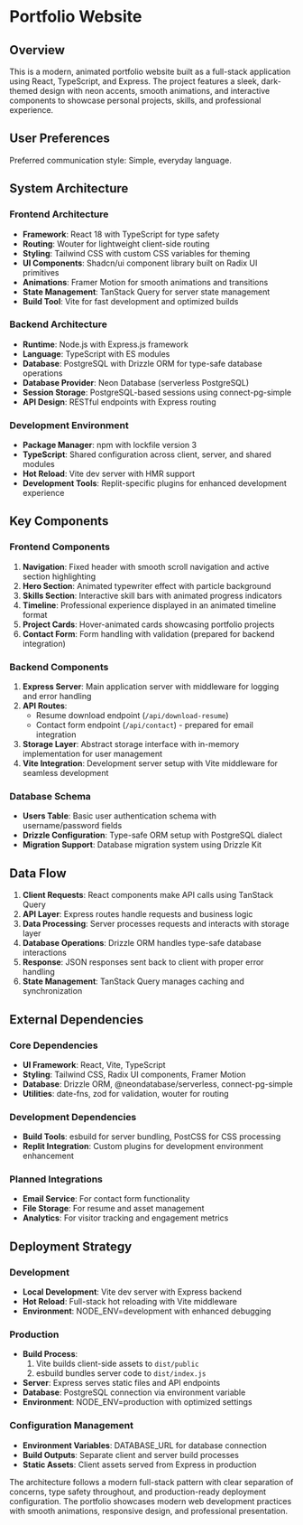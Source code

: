 # Portfolio Website

## Overview

This is a modern, animated portfolio website built as a full-stack application using React, TypeScript, and Express. The project features a sleek, dark-themed design with neon accents, smooth animations, and interactive components to showcase personal projects, skills, and professional experience.

## User Preferences

Preferred communication style: Simple, everyday language.

## System Architecture

### Frontend Architecture
- **Framework**: React 18 with TypeScript for type safety
- **Routing**: Wouter for lightweight client-side routing
- **Styling**: Tailwind CSS with custom CSS variables for theming
- **UI Components**: Shadcn/ui component library built on Radix UI primitives
- **Animations**: Framer Motion for smooth animations and transitions
- **State Management**: TanStack Query for server state management
- **Build Tool**: Vite for fast development and optimized builds

### Backend Architecture
- **Runtime**: Node.js with Express.js framework
- **Language**: TypeScript with ES modules
- **Database**: PostgreSQL with Drizzle ORM for type-safe database operations
- **Database Provider**: Neon Database (serverless PostgreSQL)
- **Session Storage**: PostgreSQL-based sessions using connect-pg-simple
- **API Design**: RESTful endpoints with Express routing

### Development Environment
- **Package Manager**: npm with lockfile version 3
- **TypeScript**: Shared configuration across client, server, and shared modules
- **Hot Reload**: Vite dev server with HMR support
- **Development Tools**: Replit-specific plugins for enhanced development experience

## Key Components

### Frontend Components
1. **Navigation**: Fixed header with smooth scroll navigation and active section highlighting
2. **Hero Section**: Animated typewriter effect with particle background
3. **Skills Section**: Interactive skill bars with animated progress indicators
4. **Timeline**: Professional experience displayed in an animated timeline format
5. **Project Cards**: Hover-animated cards showcasing portfolio projects
6. **Contact Form**: Form handling with validation (prepared for backend integration)

### Backend Components
1. **Express Server**: Main application server with middleware for logging and error handling
2. **API Routes**: 
   - Resume download endpoint (`/api/download-resume`)
   - Contact form endpoint (`/api/contact`) - prepared for email integration
3. **Storage Layer**: Abstract storage interface with in-memory implementation for user management
4. **Vite Integration**: Development server setup with Vite middleware for seamless development

### Database Schema
- **Users Table**: Basic user authentication schema with username/password fields
- **Drizzle Configuration**: Type-safe ORM setup with PostgreSQL dialect
- **Migration Support**: Database migration system using Drizzle Kit

## Data Flow

1. **Client Requests**: React components make API calls using TanStack Query
2. **API Layer**: Express routes handle requests and business logic
3. **Data Processing**: Server processes requests and interacts with storage layer
4. **Database Operations**: Drizzle ORM handles type-safe database interactions
5. **Response**: JSON responses sent back to client with proper error handling
6. **State Management**: TanStack Query manages caching and synchronization

## External Dependencies

### Core Dependencies
- **UI Framework**: React, Vite, TypeScript
- **Styling**: Tailwind CSS, Radix UI components, Framer Motion
- **Database**: Drizzle ORM, @neondatabase/serverless, connect-pg-simple
- **Utilities**: date-fns, zod for validation, wouter for routing

### Development Dependencies
- **Build Tools**: esbuild for server bundling, PostCSS for CSS processing
- **Replit Integration**: Custom plugins for development environment enhancement

### Planned Integrations
- **Email Service**: For contact form functionality
- **File Storage**: For resume and asset management
- **Analytics**: For visitor tracking and engagement metrics

## Deployment Strategy

### Development
- **Local Development**: Vite dev server with Express backend
- **Hot Reload**: Full-stack hot reloading with Vite middleware
- **Environment**: NODE_ENV=development with enhanced debugging

### Production
- **Build Process**: 
  1. Vite builds client-side assets to `dist/public`
  2. esbuild bundles server code to `dist/index.js`
- **Server**: Express serves static files and API endpoints
- **Database**: PostgreSQL connection via environment variable
- **Environment**: NODE_ENV=production with optimized settings

### Configuration Management
- **Environment Variables**: DATABASE_URL for database connection
- **Build Outputs**: Separate client and server build processes
- **Static Assets**: Client assets served from Express in production

The architecture follows a modern full-stack pattern with clear separation of concerns, type safety throughout, and production-ready deployment configuration. The portfolio showcases modern web development practices with smooth animations, responsive design, and professional presentation.